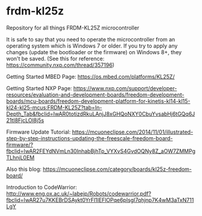 # frdm-kl25z
Repository for all things FRDM-KL25Z microcontroller 

It is safe to say that you need to operate the microcontroller from an operating system which is Windows 7 or older. If you try to apply any changes (update the bootloader or the firmware) on Windows 8+, they won't be saved. (See this for reference: https://community.nxp.com/thread/357196)

Getting Started MBED Page:
https://os.mbed.com/platforms/KL25Z/

Getting Started NXP Page:
https://www.nxp.com/support/developer-resources/evaluation-and-development-boards/freedom-development-boards/mcu-boards/freedom-development-platform-for-kinetis-kl14-kl15-kl24-kl25-mcus:FRDM-KL25Z?tab=In-Depth_Tab&fbclid=IwAR0totizdRkuLAnjJ8xGHQoNXY0CbuYvsabHj6tGQq6J21tl8FjcLOl8j5s

Firmware Update Tutorial:
https://mcuoneclipse.com/2014/11/01/illustrated-step-by-step-instructions-updating-the-freescale-freedom-board-firmware/?fbclid=IwAR2FEYdNVmLn30InhabBjhTp_VYXvS4GvdOQNy8Z_aOW7ZMMPgTLhnjL0EM

Also this blog:
https://mcuoneclipse.com/category/boards/kl25z-freedom-board/

Introduction to CodeWarrior: http://www.eng.ox.ac.uk/~labejp/Robots/codewarrior.pdf?fbclid=IwAR27u7KKEBrDSAykt0YrFl1IEFlOPqe6pIsgI7qhjnp7K4wM3aTxN711LgY
